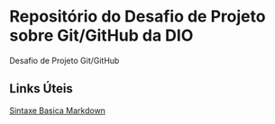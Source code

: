 # Repositório do Desafio de Projeto sobre Git/GitHub da DIO
Desafio de Projeto Git/GitHub

## Links Úteis
[Sintaxe Basica Markdown](https://www.markdownguide.org/basic-syntax/)
